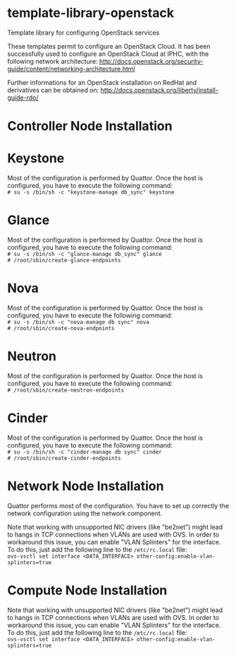 template-library-openstack
==========================

Template library for configuring OpenStack services

These templates permit to configure an OpenStack Cloud. It has been
successfully used to configure an OpenStack Cloud at IPHC, with the
following network architecture:
http://docs.openstack.org/security-guide/content/networking-architecture.html

Further informations for an OpenStack installation on RedHat and derivatives
can be obtained on:
http://docs.openstack.org/liberty/install-guide-rdo/


Controller Node Installation
============================

Keystone
========

Most of the configuration is performed by Quattor. Once the host is
configured, you have to execute the following command:  
`# su -s /bin/sh -c "keystone-manage db_sync" keystone`

Glance
======

Most of the configuration is performed by Quattor. Once the host is
configured, you have to execute the following command:  
`# su -s /bin/sh -c "glance-manage db_sync" glance`  
`# /root/sbin/create-glance-endpoints`

Nova
====

Most of the configuration is performed by Quattor. Once the host is
configured, you have to execute the following command:  
`# su -s /bin/sh -c "nova-manage db sync" nova`  
`# /root/sbin/create-nova-endpoints`

Neutron
=======

Most of the configuration is performed by Quattor. Once the host is
configured, you have to execute the following command:  
`# /root/sbin/create-neutron-endpoints`

Cinder
======

Most of the configuration is performed by Quattor. Once the host is
configured, you have to execute the following command:  
`# su -s /bin/sh -c "cinder-manage db sync" cinder`  
`# /root/sbin/create-cinder-endpoints`

Network Node Installation
=========================

Quattor performs most of the configuration. You have to set up correctly the network configuration using the network component.

Note that working with unsupported NIC drivers (like "be2net") might lead
to hangs in TCP connections when VLANs are used with OVS. In order to
workaround this issue, you can enable "VLAN Splinters" for the interface.
To do this, just add the following line to the `/etc/rc.local` file:  
`ovs-vsctl set interface <DATA_INTERFACE> other-config:enable-vlan-splinters=true`

Compute Node Installation
=========================

Note that working with unsupported NIC drivers (like "be2net") might lead
to hangs in TCP connections when VLANs are used with OVS. In order to
workaround this issue, you can enable "VLAN Splinters" for the interface.
To do this, just add the following line to the  `/etc/rc.local` file:  
`ovs-vsctl set interface <DATA_INTERFACE> other-config:enable-vlan-splinters=true`

